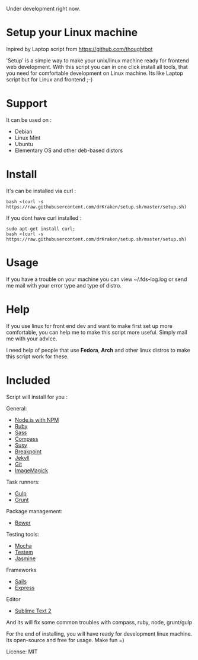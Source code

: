 Under development right now.

# Setup your Linux machine

Inpired by Laptop script from <https://github.com/thoughtbot> 

'Setup' is a simple way to make your unix/linux machine ready for frontend web development.
With this script you can in one click install all tools, that you need for comfortable development on Linux machine. Its like Laptop script but for Linux and frontend ;-)

# Support

It can be used on : 

* Debian
* Linux Mint
* Ubuntu
* Elementary OS
  and other deb-based distors

# Install

It's can be installed via curl : 

    bash <(curl -s https://raw.githubusercontent.com/drKraken/setup.sh/master/setup.sh)

If you dont have curl installed : 

    sudo apt-get install curl;
    bash <(curl -s https://raw.githubusercontent.com/drKraken/setup.sh/master/setup.sh)

# Usage 

If you have a trouble on your machine you can view ~/.fds-log.log or send me mail with your error type and type of distro.

# Help

If you use linux for front end dev and want to make first set up more comfortable, you can help me to make this script more useful. Simply mail me with your advice.

I need help of people that use **Fedora**, **Arch** and other linux distros to make this script work for these.

# Included

Script will install for you : 

General:

* [Node.js with NPM](www.nodejs.org)
* [Ruby]()
* [Sass]()
* [Compass]()
* [Susy]()
* [Breakpoint]()
* [Jekyll]()
* [Git]()
* [ImageMagick]()

Task runners:

* [Gulp]()
* [Grunt]()

Package management:

* [Bower]()

Testing tools:

* [Mocha]()
* [Testem]()
* [Jasmine](https://github.com/jasmine/jasmine-npm)

Frameworks

* [Sails]()
* [Express]()

Editor

* [Sublime Text 2]()

And its will fix some common troubles with compass, ruby, node, grunt/gulp

For the end of installing, you will have ready for development linux machine.
Its open-source and free for usage. Make fun =)

License: MIT
